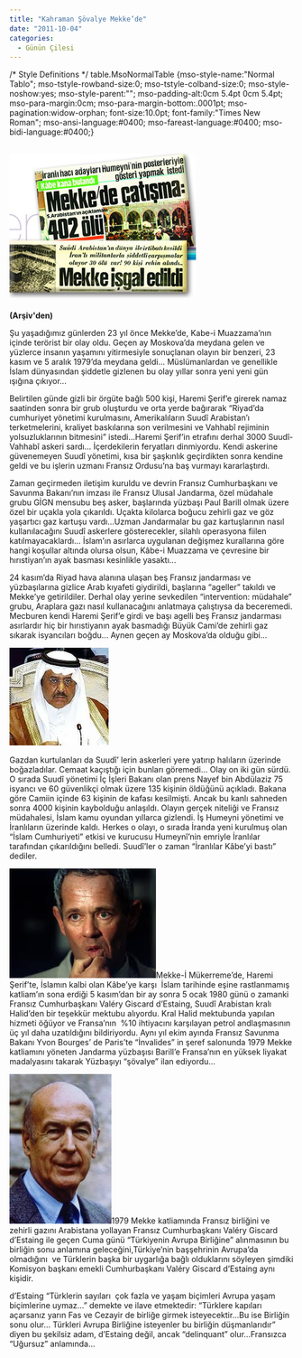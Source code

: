 ```yaml
---
title: "Kahraman Şövalye Mekke’de"
date: "2011-10-04"
categories: 
  - Günün Çilesi
---
```


/\* Style Definitions \*/ table.MsoNormalTable {mso-style-name:"Normal Tablo"; mso-tstyle-rowband-size:0; mso-tstyle-colband-size:0; mso-style-noshow:yes; mso-style-parent:""; mso-padding-alt:0cm 5.4pt 0cm 5.4pt; mso-para-margin:0cm; mso-para-margin-bottom:.0001pt; mso-pagination:widow-orphan; font-size:10.0pt; font-family:"Times New Roman"; mso-ansi-language:#0400; mso-fareast-language:#0400; mso-bidi-language:#0400;}

## [![kabe-baskini-kupur-1.jpg](../uploads/2011/10/kabe-baskini-kupur-1.jpg)](../uploads/2011/10/kabe-baskini-kupur-1.jpg "kabe-baskini-kupur-1.jpg")

**(Arşiv'den)**

Şu yaşadığımız günlerden 23 yıl önce Mekke’de, Kabe-i Muazzama’nın içinde terörist bir olay oldu. Geçen ay Moskova’da meydana gelen ve yüzlerce insanın yaşamını yitirmesiyle sonuçlanan olayın bir benzeri, 23 kasım ve 5 aralık 1979’da meydana geldi... Müslümanlardan ve genellikle İslam dünyasından şiddetle gizlenen bu olay yıllar sonra yeni yeni gün ışığına çıkıyor...

Belirtilen günde gizli bir örgüte bağlı 500 kişi, Haremi Şerif’e girerek namaz saatinden sonra bir grub oluşturdu ve orta yerde bağırarak “Riyad’da cumhuriyet yönetimi kurulmasını, Amerikalıların Suudî Arabistan’ı terketmelerini, kraliyet baskılarına son verilmesini ve Vahhabî rejiminin yolsuzluklarının bitmesini” istedi...Haremi Şerif’in etrafını derhal 3000 Suudî-Vahhabî askeri sardı... İçerdekilerin feryatları dinmiyordu. Kendi askerine güvenemeyen Suudî yönetimi, kısa bir şaşkınlık geçirdikten sonra kendine geldi ve bu işlerin uzmanı Fransız Ordusu’na baş vurmayı kararlaştırdı.

Zaman geçirmeden iletişim kuruldu ve devrin Fransız Cumhurbaşkanı ve Savunma Bakanı’nın imzası ile Fransız Ulusal Jandarma, özel müdahale grubu GİGN mensubu beş asker, başlarında yüzbaşı Paul Barill olmak üzere özel bir uçakla yola çıkarıldı. Uçakta kilolarca boğucu zehirli gaz ve göz yaşartıcı gaz kartuşu vardı...Uzman Jandarmalar bu gaz kartuşlarının nasıl kullanılacağını Suudî askerlere gösterecekler, silahlı operasyona fiilen katılmayacaklardı... İslam’ın asırlarca uygulanan değişmez kurallarına göre hangi koşullar altında olursa olsun, Kâbe-i Muazzama ve çevresine bir hırıstiyan’ın ayak basması kesinlikle yasaktı...

24 kasım’da Riyad hava alanına ulaşan beş Fransız jandarması ve yüzbaşılarına gizlice Arab kıyafeti giydirildi, başlarına “ageller” takıldı ve Mekke’ye getirildiler. Derhal olay yerine sevkedilen “intervention: müdahale” grubu, Araplara gazı nasıl kullanacağını anlatmaya çalıştıysa da beceremedi. Mecburen kendi Haremi Şerif’e girdi ve başı agelli beş Fransız jandarması asırlardır hiç bir hırıstiyanın ayak basmadığı Büyük Cami’de zehirli gaz sıkarak isyancıları boğdu... Aynen geçen ay Moskova’da olduğu gibi... 

[![nayef.jpg](../uploads/2011/10/nayef.jpg)](../uploads/2011/10/nayef.jpg "nayef.jpg")

Gazdan kurtulanları da Suudî’ lerin askerleri yere yatırıp halıların üzerinde boğazladılar. Cemaat kaçıştığı için bunları göremedi... Olay on iki gün sürdü. O sırada Suudî yönetimi İç İşleri Bakanı olan prens Nayef bin Abdülaziz 75 isyancı ve 60 güvenlikçi olmak üzere 135 kişinin öldüğünü açıkladı. Bakana göre Camiin içinde 63 kişinin de kafası kesilmişti. Ancak bu kanlı sahneden sonra 4000 kişinin kaybolduğu anlaşıldı. Olayın gerçek niteliği ve Fransız müdahalesi, İslam kamu oyundan yıllarca gizlendi. İş Humeyni yönetimi ve İranlıların üzerinde kaldı. Herkes o olayı, o sırada İranda yeni kurulmuş olan “İslam Cumhuriyeti” etkisi ve kurucusu Humeynî’nin emriyle İranlılar  tarafından çıkarıldığını belledi. Suudî’ler o zaman “İranlılar Kâbe’yi bastı” dediler.

[![paul.jpg](../uploads/2011/10/paul.jpg)](../uploads/2011/10/paul.jpg "paul.jpg")Mekke-İ Mükerreme’de, Haremi Şerif’te, İslamın kalbi olan Kâbe’ye karşı  İslam tarihinde eşine rastlanmamış katliam’ın sona erdiği 5 kasım’dan bir ay sonra 5 ocak 1980 günü o zamanki Fransız Cumhurbaşkanı Valéry Giscard d’Estaing, Suudî Arabistan kralı Halid’den bir teşekkür mektubu alıyordu. Kral Halid mektubunda yapılan hizmeti öğüyor ve Fransa’nın  %10 ihtiyacını karşılayan petrol andlaşmasının üç yıl daha uzatıldığını bildiriyordu. Aynı yıl ekim ayında Fransız Savunma Bakanı Yvon Bourges’ de Paris’te “İnvalides” in şeref salonunda 1979 Mekke katliamını yöneten Jandarma yüzbaşısı Barill’e Fransa’nın en yüksek liyakat madalyasını takarak Yüzbaşıyı “şövalye” ilan ediyordu...

[![valery.jpg](../uploads/2011/10/valery.jpg)](../uploads/2011/10/valery.jpg "valery.jpg")1979 Mekke katliamında Fransız birliğini ve zehirli gazını Arabistana yollayan Fransız Cumhurbaşkanı Valéry Giscard d’Estaing ile geçen Cuma günü “Türkiyenin Avrupa Birliğine” alınmasının bu birliğin sonu anlamına geleceğini,Türkiye’nin başşehrinin Avrupa’da olmadığını  ve Türklerin başka bir uygarlığa bağlı olduklarını söyleyen şimdiki Komisyon başkanı emekli Cumhurbaşkanı Valéry Giscard d’Estaing aynı kişidir.

d’Estaing “Türklerin sayıları  çok fazla ve yaşam biçimleri Avrupa yaşam biçimlerine uymaz...” demekte ve ilave etmektedir: “Türklere kapıları açarsanız yarın Fas ve Cezayir de birliğe girmek isteyecektir...Bu ise Birliğin sonu olur... Türkleri Avrupa Birliğine isteyenler bu birliğin düşmanlarıdır” diyen bu şekilsiz adam, d’Estaing değil, ancak “delinquant” olur...Fransızca “Uğursuz” anlamında...
